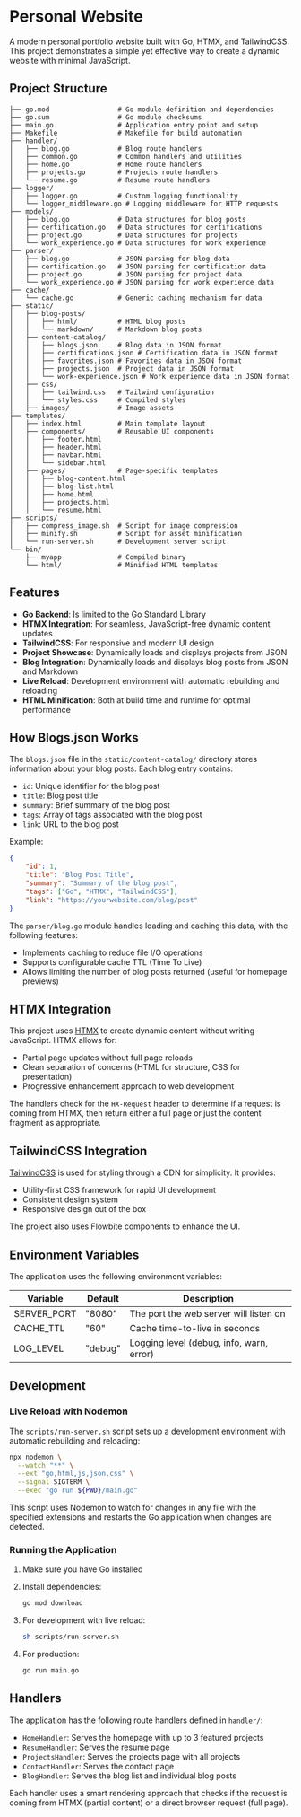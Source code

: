 # Personal Website

A modern personal portfolio website built with Go, HTMX, and TailwindCSS. This project demonstrates a simple yet effective way to create a dynamic website with minimal JavaScript.

## Project Structure

```text
├── go.mod                 # Go module definition and dependencies
├── go.sum                 # Go module checksums
├── main.go                # Application entry point and setup
├── Makefile               # Makefile for build automation
├── handler/
│   ├── blog.go            # Blog route handlers
│   ├── common.go          # Common handlers and utilities
│   ├── home.go            # Home route handlers
│   ├── projects.go        # Projects route handlers
│   └── resume.go          # Resume route handlers
├── logger/
│   ├── logger.go          # Custom logging functionality
│   └── logger_middleware.go # Logging middleware for HTTP requests
├── models/
│   ├── blog.go            # Data structures for blog posts
│   ├── certification.go   # Data structures for certifications
│   ├── project.go         # Data structures for projects
│   └── work_experience.go # Data structures for work experience
├── parser/
│   ├── blog.go            # JSON parsing for blog data
│   ├── certification.go   # JSON parsing for certification data
│   ├── project.go         # JSON parsing for project data
│   └── work_experience.go # JSON parsing for work experience data
├── cache/
│   └── cache.go           # Generic caching mechanism for data
├── static/
│   ├── blog-posts/
│   │   ├── html/          # HTML blog posts
│   │   └── markdown/      # Markdown blog posts
│   ├── content-catalog/
│   │   ├── blogs.json     # Blog data in JSON format
│   │   ├── certifications.json # Certification data in JSON format
│   │   ├── favorites.json # Favorites data in JSON format
│   │   ├── projects.json  # Project data in JSON format
│   │   └── work-experience.json # Work experience data in JSON format
│   ├── css/
│   │   ├── tailwind.css   # Tailwind configuration
│   │   └── styles.css     # Compiled styles
│   ├── images/            # Image assets
├── templates/
│   ├── index.html         # Main template layout
│   ├── components/        # Reusable UI components
│   │   ├── footer.html
│   │   ├── header.html
│   │   ├── navbar.html
│   │   └── sidebar.html
│   ├── pages/             # Page-specific templates
│   │   ├── blog-content.html
│   │   ├── blog-list.html
│   │   ├── home.html
│   │   ├── projects.html
│   │   └── resume.html
├── scripts/
│   ├── compress_image.sh  # Script for image compression
│   ├── minify.sh          # Script for asset minification
│   └── run-server.sh      # Development server script
└── bin/
    ├── myapp              # Compiled binary
    └── html/              # Minified HTML templates
```

## Features

- **Go Backend**: Is limited to the Go Standard Library
- **HTMX Integration**: For seamless, JavaScript-free dynamic content updates
- **TailwindCSS**: For responsive and modern UI design
- **Project Showcase**: Dynamically loads and displays projects from JSON
- **Blog Integration**: Dynamically loads and displays blog posts from JSON and Markdown
- **Live Reload**: Development environment with automatic rebuilding and reloading
- **HTML Minification**: Both at build time and runtime for optimal performance

## How Blogs.json Works

The `blogs.json` file in the `static/content-catalog/` directory stores information about your blog posts. Each blog entry contains:

- `id`: Unique identifier for the blog post
- `title`: Blog post title
- `summary`: Brief summary of the blog post
- `tags`: Array of tags associated with the blog post
- `link`: URL to the blog post

Example:

```json
{
    "id": 1,
    "title": "Blog Post Title",
    "summary": "Summary of the blog post",
    "tags": ["Go", "HTMX", "TailwindCSS"],
    "link": "https://yourwebsite.com/blog/post"
}
```

The `parser/blog.go` module handles loading and caching this data, with the following features:

- Implements caching to reduce file I/O operations
- Supports configurable cache TTL (Time To Live)
- Allows limiting the number of blog posts returned (useful for homepage previews)

## HTMX Integration

This project uses [HTMX](https://htmx.org/) to create dynamic content without writing JavaScript. HTMX allows for:

- Partial page updates without full page reloads
- Clean separation of concerns (HTML for structure, CSS for presentation)
- Progressive enhancement approach to web development

The handlers check for the `HX-Request` header to determine if a request is coming from HTMX, then return either a full page or just the content fragment as appropriate.

## TailwindCSS Integration

[TailwindCSS](https://tailwindcss.com/) is used for styling through a CDN for simplicity. It provides:

- Utility-first CSS framework for rapid UI development
- Consistent design system
- Responsive design out of the box

The project also uses Flowbite components to enhance the UI.

## Environment Variables

The application uses the following environment variables:

| Variable     | Default | Description                               |
|-------------|---------|-------------------------------------------|
| SERVER_PORT | "8080"  | The port the web server will listen on    |
| CACHE_TTL   | "60"    | Cache time-to-live in seconds             |
| LOG_LEVEL   | "debug" | Logging level (debug, info, warn, error)  |

## Development

### Live Reload with Nodemon

The `scripts/run-server.sh` script sets up a development environment with automatic rebuilding and reloading:

```bash
npx nodemon \
  --watch "**" \
  --ext "go,html,js,json,css" \
  --signal SIGTERM \
  --exec "go run ${PWD}/main.go"
```

This script uses Nodemon to watch for changes in any file with the specified extensions and restarts the Go application when changes are detected.

### Running the Application

1. Make sure you have Go installed
2. Install dependencies:

   ```bash
   go mod download
   ```

3. For development with live reload:

   ```bash
   sh scripts/run-server.sh
   ```

4. For production:

   ```bash
   go run main.go
   ```

## Handlers

The application has the following route handlers defined in `handler/`:

- `HomeHandler`: Serves the homepage with up to 3 featured projects
- `ResumeHandler`: Serves the resume page
- `ProjectsHandler`: Serves the projects page with all projects
- `ContactHandler`: Serves the contact page
- `BlogHandler`: Serves the blog list and individual blog posts

Each handler uses a smart rendering approach that checks if the request is coming from HTMX (partial content) or a direct browser request (full page).